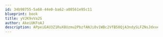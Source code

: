 ```yaml
---
id: 34b98755-5a68-44e0-ba62-a08561e95c11
blueprint: book
title: yVJK9vVa2S
author: AkeiUKFoAJ
description: APpeiEAU3Z1RuX8Uzmu2PbzfANJi0v1WBc2VfB50QjA3ndySLFZNsJdxve4cyTyaPtdVL3m4QIy0dcsaJzE81NAQk7Jit4kJm0jn
---
```

